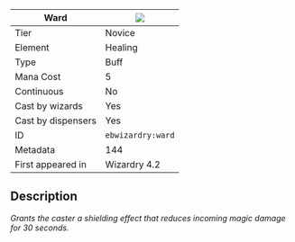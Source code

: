 | Ward |![](https://github.com/Electroblob77/Wizardry/blob/1.12.2/src/main/resources/assets/ebwizardry/textures/spells/ward.png)|
|---|---|
| Tier | Novice |
| Element | Healing |
| Type | Buff |
| Mana Cost | 5 |
| Continuous | No |
| Cast by wizards | Yes |
| Cast by dispensers | Yes |
| ID | `ebwizardry:ward` |
| Metadata | 144 |
| First appeared in | Wizardry 4.2 |
## Description
_Grants the caster a shielding effect that reduces incoming magic damage for 30 seconds._